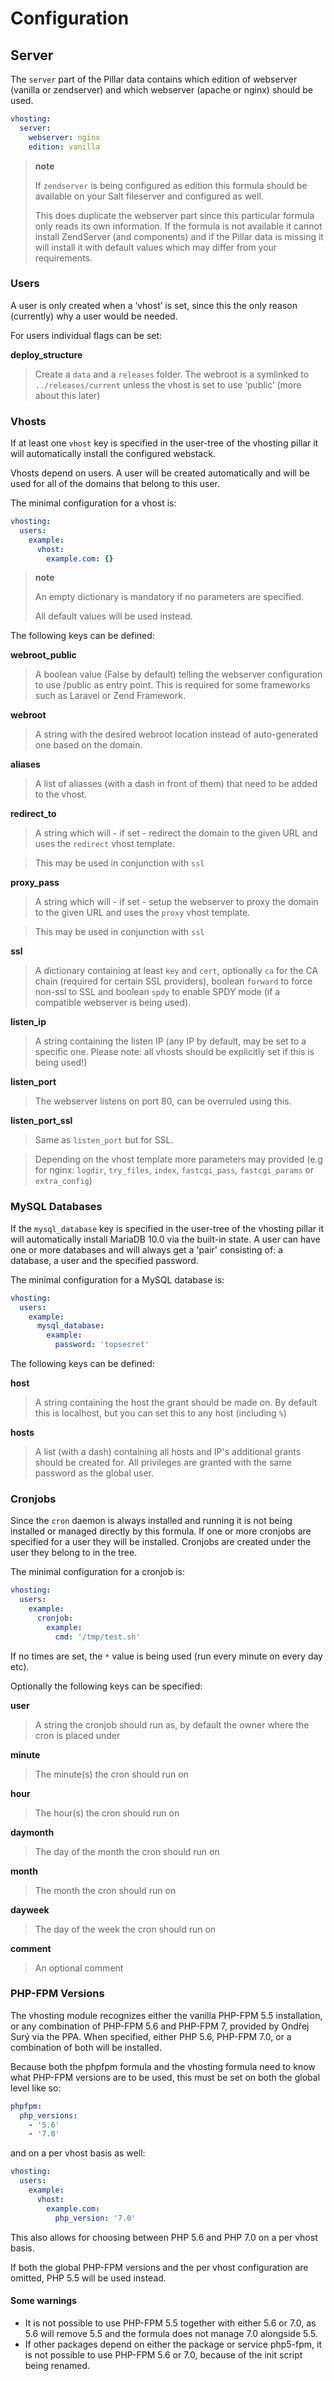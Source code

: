 # Configuration

## Server
The `server` part of the Pillar data contains which edition of webserver
(vanilla or zendserver) and which webserver (apache or nginx) should be
used.

```yaml
vhosting:
  server:
    webserver: nginx
    edition: vanilla
```

> **note**
>
> If `zendserver` is being configured as edition this formula should be available on your Salt fileserver and configured as well.
>
>    This does duplicate the webserver part since this particular
>     formula only reads its own information. If the formula is not
>     available it cannot install ZendServer (and components) and if the
>     Pillar data is missing it will install it with default values
>     which may differ from your requirements.

### Users

A user is only created when a ‘vhost’ is set, since this the only reason
(currently) why a user would be needed.

For users individual flags can be set:

**deploy\_structure**
>   Create a `data` and a `releases` folder. The webroot is a symlinked
>    to `../releases/current` unless the vhost is set to use ‘public’
>    (more about this later)

### Vhosts
If at least one `vhost` key is specified in the user-tree of the
vhosting pillar it will automatically install the configured webstack.

Vhosts depend on users. A user will be created automatically and will be
used for all of the domains that belong to this user.

The minimal configuration for a vhost is:

```yaml
vhosting:
  users:
    example:
      vhost:
        example.com: {}
```

> **note**
>
> An empty dictionary is mandatory if no parameters are specified.
>
> All default values will be used instead.

The following keys can be defined:

**webroot\_public**

>   A boolean value (False by default) telling the webserver
>    configuration to use /public as entry point. This is required for
>    some frameworks such as Laravel or Zend Framework.

**webroot**

>   A string with the desired webroot location instead of auto-generated
>    one based on the domain.

**aliases**

>   A list of aliasses (with a dash in front of them) that need to be
>    added to the vhost.

**redirect\_to**

>   A string which will - if set - redirect the domain to the given URL
>    and uses the `redirect` vhost template.

> This may be used in conjunction with `ssl`

**proxy\_pass**

>   A string which will - if set - setup the webserver to proxy the domain to
>    the given URL and uses the `proxy` vhost template.

> This may be used in conjunction with `ssl`

**ssl**

>   A dictionary containing at least `key` and `cert`, optionally `ca`
>    for the CA chain (required for certain SSL providers), boolean
>    `forward` to force non-ssl to SSL and boolean `spdy` to enable SPDY
>    mode (if a compatible webserver is being used).

**listen\_ip**

>   A string containing the listen IP (any IP by default, may be set to
>    a specific one. Please note: all vhosts should be explicitly set if
>    this is being used!)

**listen\_port**

>   The webserver listens on port 80, can be overruled using this.

**listen\_port\_ssl**

>   Same as `listen_port` but for SSL.

> Depending on the vhost template more parameters may provided (e.g for nginx: ``logdir``, ``try_files``, ``index``, ``fastcgi_pass``, ``fastcgi_params`` or ``extra_config``)

### MySQL Databases

If the ``mysql_database`` key is specified in the user-tree of the vhosting pillar it will automatically install MariaDB 10.0 via the built-in state.
A user can have one or more databases and will always get a 'pair' consisting of: a database, a user and the specified password.

The minimal configuration for a MySQL database is:

```yaml
vhosting:
  users:
    example:
      mysql_database:
        example:
          password: 'topsecret'
```

The following keys can be defined:

**host**
> A string containing the host the grant should be made on.
> By default this is localhost, but you can set this to any host (including  ``%``)

**hosts**
> A list (with a dash) containing all hosts and IP's additional grants
> should be created for. All privileges are granted with the same password as
> the global user.

### Cronjobs
Since the ``cron`` daemon is always installed and running it is not being installed or managed directly by this formula.
If one or more cronjobs are specified for a user they will be installed. Cronjobs are created under the user they belong to in the tree.

The minimal configuration for a cronjob is:

```yaml
vhosting:
  users:
    example:
      cronjob:
        example:
          cmd: '/tmp/test.sh'
```          

If no times are set, the ``*`` value is being used (run every minute on every day etc).

Optionally the following keys can be specified:

**user**
> A string the cronjob should run as, by default the owner where the cron is placed under

**minute**
> The minute(s) the cron should run on

**hour**
> The hour(s) the cron should run on

**daymonth**
> The day of the month the cron should run on

**month**
> The month the cron should run on

**dayweek**
> The day of the week the cron should run on

**comment**
> An optional comment

### PHP-FPM Versions

The vhosting module recognizes either the vanilla PHP-FPM 5.5 installation, or any combination of PHP-FPM 5.6 and PHP-FPM 7, provided by Ondřej Surý via the PPA.
When specified, either PHP 5.6, PHP-FPM 7.0, or a combination of both will be installed.

Because both the phpfpm formula and the vhosting formula need to know what PHP-FPM versions are to be used, this must be set on both the global level like so:

```yaml
phpfpm:
  php_versions:
    - '5.6'
    - '7.0'
```

and on a per vhost basis as well:

```yaml
vhosting:
  users:
    example:
      vhost:
        example.com:
          php_version: '7.0'
```

This also allows for choosing between PHP 5.6 and PHP 7.0 on a per vhost basis.

If both the global PHP-FPM versions and the per vhost configuration are omitted, PHP 5.5 will be used instead.

#### Some warnings
* It is not possible to use PHP-FPM 5.5 together with either 5.6 or 7.0, as 5.6 will remove 5.5 and the formula does not manage 7.0 alongside 5.5.
* If other packages depend on either the package or service php5-fpm, it is not possible to use PHP-FPM 5.6 or 7.0, because of the init script being renamed.

